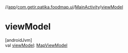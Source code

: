 //[app](../../../index.md)/[com.getir.patika.foodmap.ui](../index.md)/[MainActivity](index.md)/[viewModel](view-model.md)

# viewModel

[androidJvm]\
val [viewModel](view-model.md): [MapViewModel](../-map-view-model/index.md)
